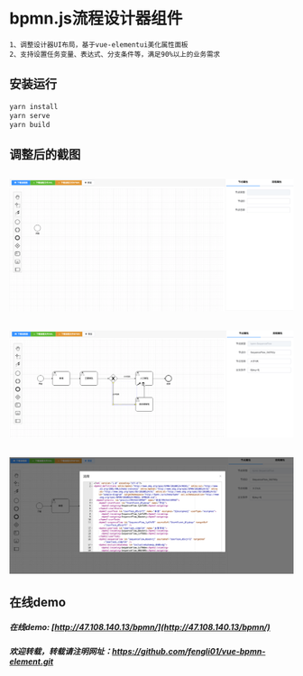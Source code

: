 # bpmn.js流程设计器组件
```
1、调整设计器UI布局，基于vue-elementui美化属性面板
2、支持设置任务变量、表达式、分支条件等，满足90%以上的业务需求
```
## 安装运行
```
yarn install
yarn serve
yarn build
```
## 调整后的截图
![UI布局](./doc/pic1.png)
---
![UI布局](./doc/pic2.png)
---
![UI布局](./doc/pic3.png)
---

## 在线demo
##### 在线demo: [http://47.108.140.13/bpmn/](http://47.108.140.13/bpmn/)
##### 欢迎转载，转载请注明网址：https://github.com/fengli01/vue-bpmn-element.git
